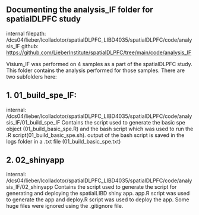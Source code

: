 ## Documenting the analysis_IF folder for spatialDLPFC study

internal filepath: /dcs04/lieber/lcolladotor/spatialDLPFC_LIBD4035/spatialDLPFC/code/analysis_IF
github: https://github.com/LieberInstitute/spatialDLPFC/tree/main/code/analysis_IF

Visium_IF was performed on 4 samples as a part of the spatialDLPFC study. This folder contains the analysis performed for those samples. There are two subfolders here:

## 1. 01_build_spe_IF: 
internal: /dcs04/lieber/lcolladotor/spatialDLPFC_LIBD4035/spatialDLPFC/code/analysis_IF/01_build_spe_IF
Contains the script used to generate the basic spe object (01_build_basic_spe.R) and the bash script which was used to run the .R script(01_build_basic_spe.sh). output of the bash script is saved in the logs folder in a .txt file (01_build_basic_spe.txt)   

## 2. 02_shinyapp
internal: /dcs04/lieber/lcolladotor/spatialDLPFC_LIBD4035/spatialDLPFC/code/analysis_IF/02_shinyapp
Contains the script used to generate the script for generating and deploying the spatialLIBD shiny app. app.R script was used to generate the app and deploy.R script was used to deploy the app. Some huge files were ignored using the .gitignore file.
